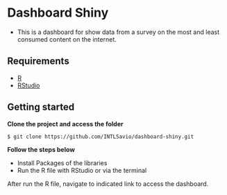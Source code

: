 # Dashboard Shiny 
- This is a dashboard for show data from a survey on the most and least consumed content on the internet.

## Requirements

- [R](https://www.r-project.org/)
- [RStudio](https://rstudio.com/)

## Getting started

**Clone the project and access the folder**

```bash
$ git clone https://github.com/INTLSavio/dashboard-shiny.git
```

**Follow the steps below**

- Install Packages of the libraries
- Run the R file with RStudio or via the terminal

After run the R file, navigate to indicated link to access the dashboard.
